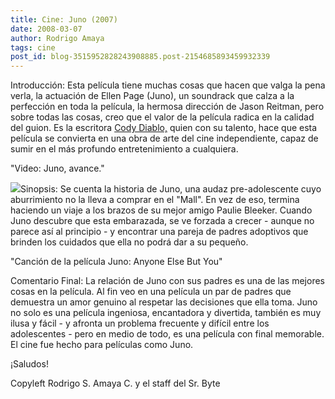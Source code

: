 ```yaml
---
title: Cine: Juno (2007)
date: 2008-03-07
author: Rodrigo Amaya
tags: cine
post_id: blog-3515952828243908885.post-2154685893459932339
---
```


Introducción: Esta película tiene muchas cosas que hacen que valga la pena verla, la actuación de Ellen Page (Juno), un soundrack que calza a la perfección en toda la película, la hermosa dirección de Jason Reitman, pero sobre todas las cosas, creo que el valor de la película radica en la calidad del guion. Es la escritora [Cody Diablo,](http://diablocody.blogspot.com/) quien con su talento, hace que esta película se convierta en una obra de arte del cine independiente, capaz de sumir en el más profundo entretenimiento a cualquiera.

"Video: Juno, avance."

[![](http://www.reelmovienews.com/images/gallery/the-juno-movie-poster_292x410.jpg)](http://www.reelmovienews.com/images/gallery/the-juno-movie-poster_292x410.jpg)Sinopsis: Se cuenta la historia de Juno, una audaz pre-adolescente cuyo aburrimiento no la lleva a comprar en el "Mall". En vez de eso, termina haciendo un viaje a los brazos de su mejor amigo Paulie Bleeker. Cuando Juno descubre que esta embarazada, se ve forzada a crecer - aunque no parece así al principio - y encontrar una pareja de padres adoptivos que brinden los cuidados que ella no podrá dar a su pequeño.

"Canción de la película Juno: Anyone Else But You"

Comentario Final: La relación de Juno con sus padres es una de las mejores cosas en la película. Al fin veo en una película un par de padres que demuestra un amor genuino al respetar las decisiones que ella toma. Juno no solo es una película ingeniosa, encantadora y divertida, también es muy ilusa y fácil - y afronta un problema frecuente y difícil entre los adolescentes - pero en medio de todo, es una película con final memorable. El cine fue hecho para películas como Juno.

¡Saludos!

Copyleft Rodrigo S. Amaya C. y el staff del Sr. Byte